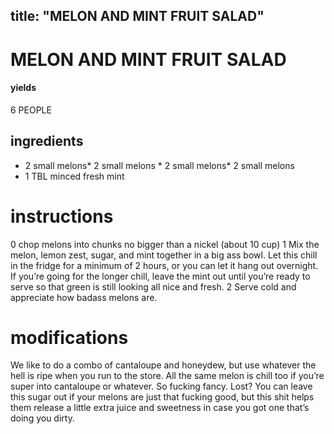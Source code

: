 

	
title: "MELON AND MINT FRUIT SALAD"
---
# MELON AND MINT FRUIT SALAD
#### yields
6 PEOPLE
## ingredients
* 2 small melons* 2 small melons * 2 small melons* 2 small melons
* 1 TBL minced fresh mint

# instructions
0 chop melons into chunks no bigger than a nickel (about 10 cup)
1 Mix the melon, lemon zest, sugar, and mint together in a big ass bowl. Let this chill in the fridge for a minimum of 2 hours, or you can let it hang out overnight. If you’re going for the longer chill, leave the mint out until you’re ready to serve so that green is still looking all nice and fresh.
2 Serve cold and appreciate how badass melons are.

# modifications

We like to do a combo of cantaloupe and honeydew, but use whatever the hell is ripe when you run to the store. All the same melon is chill too if you’re super into cantaloupe or whatever.
 So fucking fancy. Lost?
 You can leave this sugar out if your melons are just that fucking good, but this shit helps them release a little extra juice and sweetness in case you got one that’s doing you dirty.
	
	
